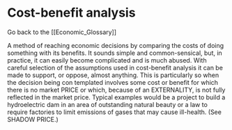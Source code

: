 # Cost-benefit analysis

Go back to the [[Economic_Glossary]]


A method of reaching economic decisions by comparing the costs of doing something with its benefits. It sounds simple and common-sensical, but, in practice, it can easily become complicated and is much abused. With careful selection of the assumptions used in cost-benefit analysis it can be made to support, or oppose, almost anything. This is particularly so when the decision being con templated involves some cost or benefit for which there is no market PRICE or which, because of an EXTERNALITY, is not fully reflected in the market price. Typical examples would be a project to build a hydroelectric dam in an area of outstanding natural beauty or a law to require factories to limit emissions of gases that may cause ill-health. (See SHADOW PRICE.)

